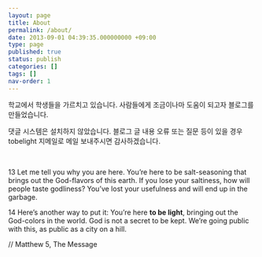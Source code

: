 ```yaml
---
layout: page
title: About
permalink: /about/
date: 2013-09-01 04:39:35.000000000 +09:00
type: page
published: true
status: publish
categories: []
tags: []
nav-order: 1
---
```


학교에서 학생들을 가르치고 있습니다. 사람들에게 조금이나마 도움이 되고자 블로그를 만들었습니다.

댓글 시스템은 설치하지 않았습니다. 블로그 글 내용 오류 또는 질문 등이 있을 경우 tobelight 지메일로 메일 보내주시면 감사하겠습니다.

<br>

13 Let me tell you why you are here. You’re here to be salt-seasoning that brings out the God-flavors of this earth. If you lose your saltiness, how will people taste godliness? You’ve lost your usefulness and will end up in the garbage.

14 Here’s another way to put it: You’re here **to be light**, bringing out the God-colors in the world. God is not a secret to be kept. We’re going public with this, as public as a city on a hill.

// Matthew 5, The Message
